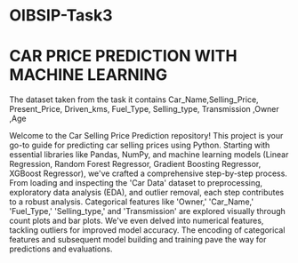# OIBSIP-Task3
# CAR PRICE PREDICTION WITH MACHINE LEARNING
The dataset taken from the task it contains Car_Name,Selling_Price,	Present_Price,	Driven_kms,	Fuel_Type,	Selling_type,	Transmission	,Owner	,Age

Welcome to the Car Selling Price Prediction repository! This project is your go-to guide for predicting car selling prices using Python. Starting with essential libraries like Pandas, NumPy, and machine learning models (Linear Regression, Random Forest Regressor, Gradient Boosting Regressor, XGBoost Regressor), we've crafted a comprehensive step-by-step process. From loading and inspecting the 'Car Data' dataset to preprocessing, exploratory data analysis (EDA), and outlier removal, each step contributes to a robust analysis. Categorical features like 'Owner,' 'Car_Name,' 'Fuel_Type,' 'Selling_type,' and 'Transmission' are explored visually through count plots and bar plots. We've even delved into numerical features, tackling outliers for improved model accuracy. The encoding of categorical features and subsequent model building and training pave the way for predictions and evaluations.
